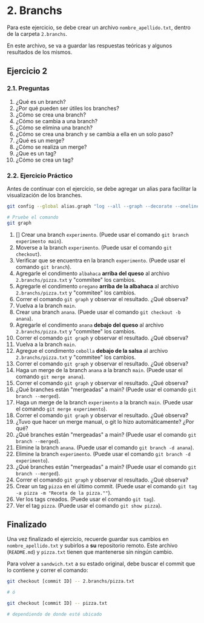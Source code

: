 # 2. Branchs

Para este ejercicio, se debe crear un archivo `nombre_apellido.txt`, dentro de la carpeta `2.branchs`.

En este archivo, se va a guardar las respuestas teóricas y algunos resultados de los mismos.

## Ejercicio 2

### 2.1. Preguntas

1. ¿Qué es un branch?
2. ¿Por qué pueden ser útiles los branches?
3. ¿Cómo se crea una branch?
4. ¿Cómo se cambia a una branch?
5. ¿Cómo se elimina una branch?
6. ¿Cómo se crea una branch y se cambia a ella en un solo paso? 
7. ¿Qué es un merge? 
8. ¿Cómo se realiza un merge? 
9. ¿Que es un tag? 
10. ¿Cómo se crea un tag?

### 2.2. Ejercicio Práctico

Antes de continuar con el ejercicio, se debe agregar un alias para facilitar la visualización de los branches.

```bash
git config --global alias.graph "log --all --graph --decorate --oneline"

# Pruebe el comando
git graph
```


1. [] Crear una branch `experimento`. (Puede usar el comando `git branch experimento main`).
2. Moverse a la branch `experimento`. (Puede usar el comando `git checkout`).
3. Verificar que se encuentra en la branch `experimento`. (Puede usar el comando `git branch`).  
4. Agregarle el condimento `albahaca` **arriba del queso** al archivo `2.branchs/pizza.txt` y "commitee" los cambios. 
5. Agregarle el condimento `oregano` **arriba de la albahaca** al archivo `2.branchs/pizza.txt` y "commitee" los cambios.
6. Correr el comando `git graph` y observar el resultado. ¿Qué observa?
7. Vuelva a la branch `main`.
8. Crear una branch `anana`. (Puede usar el comando `git checkout -b anana`).
9. Agregarle el condimento `anana` **debajo del queso** al archivo `2.branchs/pizza.txt` y "commitee" los cambios.
10. Correr el comando `git graph` y observar el resultado. ¿Qué observa?
11. Vuelva a la branch `main`.
12. Agregue el condimento `cebolla` **debajo de la salsa** al archivo `2.branchs/pizza.txt` y "commitee" los cambios.
13. Correr el comando `git graph` y observar el resultado. ¿Qué observa?
14. Haga un merge de la branch `anana` a la branch `main`. (Puede usar el comando `git merge anana`).
15. Correr el comando `git graph` y observar el resultado. ¿Qué observa?
16. ¿Qué branches están "mergeadas" a main? (Puede usar el comando `git branch --merged`).
17. Haga un merge de la branch `experimento` a la branch `main`. (Puede usar el comando `git merge experimento`).
18. Correr el comando `git graph` y observar el resultado. ¿Qué observa?
19. ¿Tuvo que hacer un merge manual, o git lo hizo automáticamente? ¿Por qué?
20. ¿Qué branches están "mergeadas" a main? (Puede usar el comando `git branch --merged`).
21. Elimine la branch `anana`. (Puede usar el comando `git branch -d anana`).
22. Elimine la branch `experimento`. (Puede usar el comando `git branch -d experimento`).
23. ¿Qué branches están "mergeadas" a main? (Puede usar el comando `git branch --merged`).
24. Correr el comando `git graph` y observar el resultado. ¿Qué observa?
25. Crear un tag `pizza` en el último commit. (Puede usar el comando `git tag -a pizza -m "Receta de la pizza.""`).
26. Ver los tags creados. (Puede usar el comando `git tag`).
27. Ver el tag `pizza`. (Puede usar el comando `git show pizza`).


## Finalizado

Una vez finalizado el ejercicio, recuerde guardar sus cambios en `nombre_apellido.txt` y subirlos a **su** repositorio remoto. Este archivo (`README.md`) y `pizza.txt` tienen que mantenerse sin ningún cambio.

Para volver a `sandwich.txt` a su estado original, debe buscar el commit que lo contiene y correr el comando:
```bash
git checkout [commit ID] -- 2.branchs/pizza.txt

# ó

git checkout [commit ID] -- pizza.txt

# dependiendo de donde esté ubicado
```


